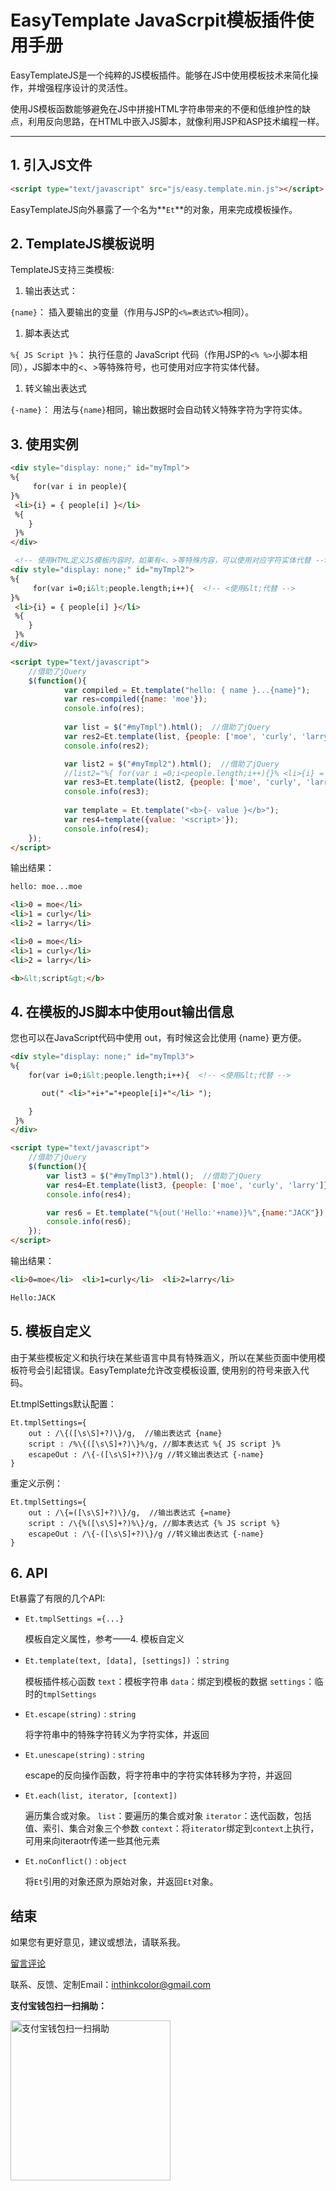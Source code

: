 # EasyTemplate JavaScrpit模板插件使用手册

EasyTemplateJS是一个纯粹的JS模板插件。能够在JS中使用模板技术来简化操作，并增强程序设计的灵活性。

使用JS模板函数能够避免在JS中拼接HTML字符串带来的不便和低维护性的缺点，利用反向思路，在HTML中嵌入JS脚本，就像利用JSP和ASP技术编程一样。


---

## 1. 引入JS文件

```HTML
<script type="text/javascript" src="js/easy.template.min.js"></script>
```

EasyTemplateJS向外暴露了一个名为**`Et`**的对象，用来完成模板操作。

## 2. TemplateJS模板说明

TemplateJS支持三类模板:

1. 输出表达式：

  `{name}`： 插入要输出的变量（作用与JSP的`<%=表达式%>`相同）。

1. 脚本表达式

  `%{ JS Script }%`： 执行任意的 JavaScript 代码（作用JSP的`<% %>`小脚本相同），JS脚本中的<、>等特殊符号，也可使用对应字符实体代替。

1. 转义输出表达式
 
  `{-name}`： 用法与`{name}`相同，输出数据时会自动转义特殊字符为字符实体。


## 3. 使用实例

```HTML
<div style="display: none;" id="myTmpl">
%{ 
	 for(var i in people){
}%
 <li>{i} = { people[i] }</li> 
 %{ 
 	}
 }%
</div>

 <!-- 使用HTML定义JS模板内容时，如果有<、>等特殊内容，可以使用对应字符实体代替 -->
<div style="display: none;" id="myTmpl2">
%{ 
	 for(var i=0;i&lt;people.length;i++){  <!-- <使用&lt;代替 -->
}%
 <li>{i} = { people[i] }</li> 
 %{ 
 	}
 }%
</div>

<script type="text/javascript">
    //借助了jQuery
    $(function(){
    		var compiled = Et.template("hello: { name }...{name}");
    		var res=compiled({name: 'moe'});
    		console.info(res);
    		
    		var list = $("#myTmpl").html();  //借助了jQuery
    		var res2=Et.template(list, {people: ['moe', 'curly', 'larry']});
    		console.info(res2);

            var list2 = $("#myTmpl2").html();  //借助了jQuery
            //list2="%{ for(var i =0;i<people.length;i++){}% <li>{i} = { people[i] }</li>%{ }}%";
    		var res3=Et.template(list2, {people: ['moe', 'curly', 'larry']});
    		console.info(res3);
    		
    		var template = Et.template("<b>{- value }</b>");
    		var res4=template({value: '<script>'});
    		console.info(res4);
    });
</script>
```

输出结果：

```HTML
hello: moe...moe

<li>0 = moe</li>      
<li>1 = curly</li>    
<li>2 = larry</li>          

<li>0 = moe</li>      
<li>1 = curly</li>    
<li>2 = larry</li>    

<b>&lt;script&gt;</b>
```

## 4. 在模板的JS脚本中使用out输出信息

您也可以在JavaScript代码中使用 out，有时候这会比使用 {name} 更方便。

```HTML
<div style="display: none;" id="myTmpl3">
%{ 
	for(var i=0;i&lt;people.length;i++){  <!-- <使用&lt;代替 -->

	   out(" <li>"+i+"="+people[i]+"</li> ");

 	}
 }%
</div>

<script type="text/javascript">
    //借助了jQuery
    $(function(){
        var list3 = $("#myTmpl3").html();  //借助了jQuery
		var res4=Et.template(list3, {people: ['moe', 'curly', 'larry']});
		console.info(res4);

        var res6 = Et.template("%{out('Hello:'+name)}%",{name:"JACK"});
		console.info(res6);
    });
</script>
```

输出结果：

```HTML
<li>0=moe</li>  <li>1=curly</li>  <li>2=larry</li> 

Hello:JACK
```

## 5. 模板自定义
由于某些模板定义和执行块在某些语言中具有特殊涵义，所以在某些页面中使用模板符号会引起错误。EasyTemplate允许改变模板设置, 使用别的符号来嵌入代码。

Et.tmplSettings默认配置：
```JS
Et.tmplSettings={
    out : /\{([\s\S]+?)\}/g,  //输出表达式 {name}
    script : /%\{([\s\S]+?)\}%/g, //脚本表达式 %{ JS script }%
    escapeOut : /\{-([\s\S]+?)\}/g //转义输出表达式 {-name}
}
```

重定义示例：
```JS
Et.tmplSettings={
    out : /\{=([\s\S]+?)\}/g,  //输出表达式 {=name}
    script : /\{%([\s\S]+?)%\}/g, //脚本表达式 {% JS script %}
    escapeOut : /\{-([\s\S]+?)\}/g //转义输出表达式 {-name}
}
```
## 6. API

Et暴露了有限的几个API:

- `Et.tmplSettings ={...}`
  
  模板自定义属性，参考——4. 模板自定义

- `Et.template(text, [data], [settings])` ：`string`
  
  模板插件核心函数
  `text`：模板字符串
  `data`：绑定到模板的数据
  `settings`：临时的`tmplSettings`

- `Et.escape(string)` : `string`
  
  将字符串中的特殊字符转义为字符实体，并返回

- `Et.unescape(string)` : `string`
  
  escape的反向操作函数，将字符串中的字符实体转移为字符，并返回

- `Et.each(list, iterator, [context])`

  遍历集合或对象。
  `list`：要遍历的集合或对象 
  `iterator`：迭代函数，包括值、索引、集合对象三个参数
  `context`：将`iterator`绑定到`context`上执行，可用来向iteraotr传递一些其他元素


- `Et.noConflict()` : `object`
  
   将`Et`引用的对象还原为原始对象，并返回`Et`对象。




## 结束

如果您有更好意见，建议或想法，请联系我。

[留言评论](http://www.lightfeel.com/easy/easytemplate/zh-cn/index.jsp#about '留言评论')

联系、反馈、定制Email：<inthinkcolor@gmail.com>




<p>
<strong>支付宝钱包扫一扫捐助：</strong>
</p>
<p>

<img alt="支付宝钱包扫一扫捐助" src="http://www.lightfeel.com/easy/images/s.png"  title="支付宝钱包扫一扫捐助"  height="256" width="256"></img>
